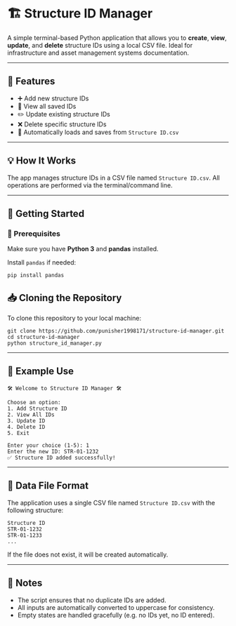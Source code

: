 # 🏗️ Structure ID Manager
A simple terminal-based Python application that allows you to **create**, **view**, **update**, and **delete** structure IDs using a local CSV file. Ideal for infrastructure and asset management systems documentation.

---

## 📂 Features

- ➕ Add new structure IDs  
- 📄 View all saved IDs  
- ✏️ Update existing structure IDs  
- ❌ Delete specific structure IDs  
- 🧾 Automatically loads and saves from `Structure ID.csv`  

---

## 💡 How It Works

The app manages structure IDs in a CSV file named `Structure ID.csv`. All operations are performed via the terminal/command line.

---

## 🚀 Getting Started

### 🔧 Prerequisites

Make sure you have **Python 3** and **pandas** installed.

Install `pandas` if needed:
```
pip install pandas
```

## 📥 Cloning the Repository

To clone this repository to your local machine:

```
git clone https://github.com/punisher1998171/structure-id-manager.git
cd structure-id-manager
python structure_id_manager.py
```

---

## 📘 Example Use

```
🛠️ Welcome to Structure ID Manager 🛠️

Choose an option:
1. Add Structure ID
2. View All IDs
3. Update ID
4. Delete ID
5. Exit

Enter your choice (1-5): 1
Enter the new ID: STR-01-1232
✅ Structure ID added successfully!
```

---

## 📁 Data File Format

The application uses a single CSV file named `Structure ID.csv` with the following structure:

```
Structure ID
STR-01-1232
STR-01-1233
...
```

If the file does not exist, it will be created automatically.

---

## 📌 Notes

- The script ensures that no duplicate IDs are added.
- All inputs are automatically converted to uppercase for consistency.
- Empty states are handled gracefully (e.g. no IDs yet, no ID entered).
